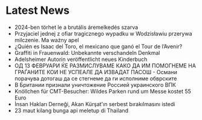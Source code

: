 # Latest News
-  2024-ben törhet le a brutális áremelkedés szarva
-  Przyjaciel jednej z ofiar tragicznego wypadku w Wodzisławiu przerywa milczenie. Ma ważny apel
-  ¿Quién es Isaac del Toro, el mexicano que ganó el Tour de l’Avenir?
-  Graffiti in Frauenwald: Unbekannte verschandeln Denkmal
-  Adelsheimer Autorin veröffentlicht neues Kinderbuch
-  ОД 13 ФЕВРУАРИ ЌЕ РАЗМИСЛУВАМЕ КАКО ДА ИМ ПОМОГНЕМЕ НА ГРАЃАНИТЕ КОИ НЕ УСПЕАЛЕ ДА ИЗВАДАТ ПАСОШ - Османи порачува дотогаш да се стегнеме да ги исполниме обврските
-  В Британии признали уничтожение Россией украинского ВПК
-  Knöllchen für CMT-Besucher: Wildes Parken rund um Messe kostet 55 Euro
-  İnsan Hakları Derneği, Akan Kürşat'ın serbest bırakılmasını istedi
-  23 maut kilang bunga api meletup di Thailand
